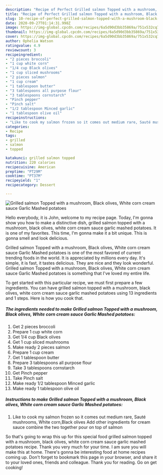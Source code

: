 ```yaml
---
description: "Recipe of Perfect Grilled salmon Topped with a mushroom, Black olives, White corn cream sauce Garlic Mashed potatoes"
title: "Recipe of Perfect Grilled salmon Topped with a mushroom, Black olives, White corn cream sauce Garlic Mashed potatoes"
slug: 10-recipe-of-perfect-grilled-salmon-topped-with-a-mushroom-black-olives-white-corn-cream-sauce-garlic-mashed-potatoes
date: 2020-09-27T01:14:31.998Z
image: https://img-global.cpcdn.com/recipes/6a5d90d3bb35869a/751x532cq70/grilled-salmon-topped-with-a-mushroom-black-olives-white-corn-cream-sauce-garlic-mashed-potatoes-recipe-main-photo.jpg
thumbnail: https://img-global.cpcdn.com/recipes/6a5d90d3bb35869a/751x532cq70/grilled-salmon-topped-with-a-mushroom-black-olives-white-corn-cream-sauce-garlic-mashed-potatoes-recipe-main-photo.jpg
cover: https://img-global.cpcdn.com/recipes/6a5d90d3bb35869a/751x532cq70/grilled-salmon-topped-with-a-mushroom-black-olives-white-corn-cream-sauce-garlic-mashed-potatoes-recipe-main-photo.jpg
author: Ophelia Watson
ratingvalue: 4.9
reviewcount: 3
recipeingredient:
- "2 pieces broccoli"
- "1 cup white corn"
- "1/4 cup Black olives"
- "1 cup sliced mushrooms"
- "2 pieces salmon"
- "1 cup cream"
- "1 tablespoon butter"
- "3 tablespoons all purpose flour"
- "3 tablespoons cornstarch"
- "Pinch pepper"
- "Pinch salt"
- "1/2 tablespoon Minced garlic"
- "1 tablespoon olive oil"
recipeinstructions:
- "Like to cook my salmon frozen so it comes out medium rare, Sauté mushrooms, White corn,Black olives Add other ingredients for cream sauce combine the two together pour on top of salmon"
categories:
- Recipe
tags:
- grilled
- salmon
- topped

katakunci: grilled salmon topped 
nutrition: 220 calories
recipecuisine: American
preptime: "PT29M"
cooktime: "PT37M"
recipeyield: "1"
recipecategory: Dessert

---
```



![Grilled salmon Topped with a mushroom, Black olives, White corn cream sauce Garlic Mashed potatoes](https://img-global.cpcdn.com/recipes/6a5d90d3bb35869a/751x532cq70/grilled-salmon-topped-with-a-mushroom-black-olives-white-corn-cream-sauce-garlic-mashed-potatoes-recipe-main-photo.jpg)

Hello everybody, it is John, welcome to my recipe page. Today, I'm gonna show you how to make a distinctive dish, grilled salmon topped with a mushroom, black olives, white corn cream sauce garlic mashed potatoes. It is one of my favorites. This time, I'm gonna make it a bit unique. This is gonna smell and look delicious.

Grilled salmon Topped with a mushroom, Black olives, White corn cream sauce Garlic Mashed potatoes is one of the most favored of current trending foods in the world. It is appreciated by millions every day. It's simple, it is fast, it tastes delicious. They are nice and they look wonderful. Grilled salmon Topped with a mushroom, Black olives, White corn cream sauce Garlic Mashed potatoes is something that I've loved my entire life.




To get started with this particular recipe, we must first prepare a few ingredients. You can have grilled salmon topped with a mushroom, black olives, white corn cream sauce garlic mashed potatoes using 13 ingredients and 1 steps. Here is how you cook that.

<!--inarticleads1-->

##### The ingredients needed to make Grilled salmon Topped with a mushroom, Black olives, White corn cream sauce Garlic Mashed potatoes:

1. Get 2 pieces broccoli
1. Prepare 1 cup white corn
1. Get 1/4 cup Black olives
1. Get 1 cup sliced mushrooms
1. Make ready 2 pieces salmon
1. Prepare 1 cup cream
1. Get 1 tablespoon butter
1. Prepare 3 tablespoons all purpose flour
1. Take 3 tablespoons cornstarch
1. Get Pinch pepper
1. Take Pinch salt
1. Make ready 1/2 tablespoon Minced garlic
1. Make ready 1 tablespoon olive oil




<!--inarticleads2-->

##### Instructions to make Grilled salmon Topped with a mushroom, Black olives, White corn cream sauce Garlic Mashed potatoes:

1. Like to cook my salmon frozen so it comes out medium rare, Sauté mushrooms, White corn,Black olives Add other ingredients for cream sauce combine the two together pour on top of salmon




So that's going to wrap this up for this special food grilled salmon topped with a mushroom, black olives, white corn cream sauce garlic mashed potatoes recipe. Thank you very much for your time. I am sure you will make this at home. There's gonna be interesting food at home recipes coming up. Don't forget to bookmark this page in your browser, and share it to your loved ones, friends and colleague. Thank you for reading. Go on get cooking!
